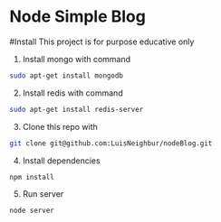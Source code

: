 Node Simple Blog
=====================

#Install
This project is for purpose educative only

1. Install mongo with command
```bash
sudo apt-get install mongodb
```
2. Install redis with command
```bash
sudo apt-get install redis-server
```
3. Clone this repo with
```bash
git clone git@github.com:LuisNeighbur/nodeBlog.git
```
4. Install dependencies
```bash
npm install
```
5. Run server
```bash
node server
```